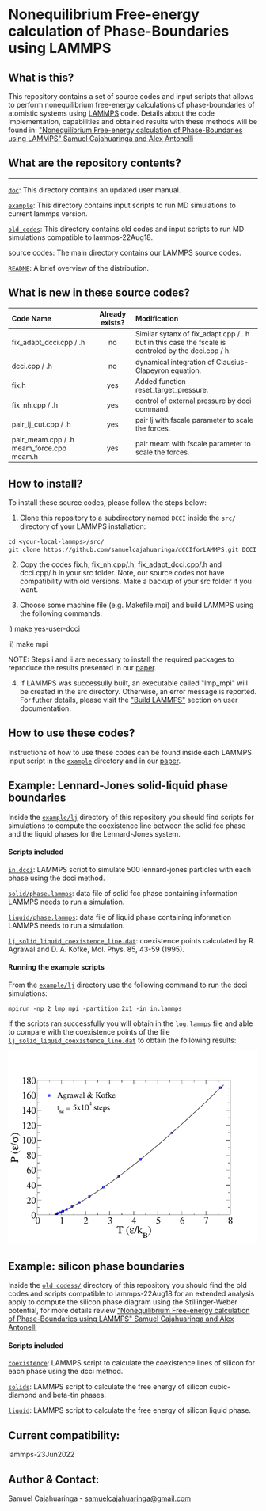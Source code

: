 # Nonequilibrium Free-energy calculation of Phase-Boundaries using LAMMPS

## What is this?
This repository contains a set of source codes and input scripts that allows to perform nonequilibrium free-energy calculations of phase-boundaries of atomistic systems using [LAMMPS](https://lammps.sandia.gov/) code. Details about the code implementation, capabilities and obtained results with these methods will be found in:
["Nonequilibrium Free-energy calculation of Phase-Boundaries using LAMMPS"
Samuel Cajahuaringa and Alex Antonelli](https://doi.org/10.1016/j.commatsci.2022.111275)

## What are the repository contents?
---------------
[`doc`](doc): This directory contains an updated user manual.

[`example`](example): This directory contains input scripts to run MD simulations to current lammps version.

[`old_codes`](old_codes): This directory contains old codes and input scripts to run MD simulations compatible to lammps-22Aug18.

source codes: The main directory contains our LAMMPS source codes.

[`README`](README.md): A brief overview of the distribution.

What is new in these source codes?
--------------
| Code Name                       | Already exists? |  Modification |
| :---                            |     :---:      |     :---      |
|fix_adapt_dcci.cpp / .h               | no            | Similar sytanx of fix_adapt.cpp / . h but in this case the fscale is controled by the dcci.cpp / h.
|dcci.cpp / .h                  | no            | dynamical integration of Clausius-Clapeyron equation.  |
|fix.h                  | yes           | Added function reset_target_pressure.  |
|fix_nh.cpp / .h  | yes           | control of external pressure by dcci command.  |
|pair_lj_cut.cpp / .h | yes           | pair lj with fscale parameter to scale the forces.  |
|pair_meam.cpp / .h meam_force.cpp meam.h | yes           | pair meam with fscale parameter to scale the forces.  |

How to install?
--------------
To install these source codes, please follow the steps below:

1) Clone this repository to a subdirectory named `DCCI` inside the `src/` directory of your LAMMPS installation:
```
cd <your-local-lammps>/src/
git clone https://github.com/samuelcajahuaringa/dCCIforLAMMPS.git DCCI
```

2) Copy the codes fix.h, fix_nh.cpp/.h, fix_adapt_dcci.cpp/.h and dcci.cpp/.h in your src folder. Note, our source codes not have compatibility with old versions. Make a backup of your src folder if you want.

3) Choose some machine file (e.g. Makefile.mpi) and build LAMMPS using the following commands:

  i) make yes-user-dcci

  ii) make mpi

NOTE: Steps i and ii are necessary to install the required packages to reproduce the results presented in our [paper](https://doi.org/10.1016/j.commatsci.2022.111275).

4) If LAMMPS was successully built, an executable called "lmp_mpi" will be created in the src directory. Otherwise, an error message is reported. For futher details, please visit the ["Build LAMMPS"](https://lammps.sandia.gov/doc/Build.html) section on user documentation.

How to use these codes?
--------------
Instructions of how to use these codes can be found inside each LAMMPS input script in the [`example`](example) directory and in our [paper](https://doi.org/10.1016/j.commatsci.2022.111275).

Example: Lennard-Jones solid-liquid phase boundaries
--------------
Inside the [`example/lj`](example/lj/) directory of this repository you should find scripts for simulations to compute the coexistence line between the solid fcc phase and the liquid phases for the Lennard-Jones system. 

#### Scripts included
[`in.dcci`](example/lj/in.dcci): LAMMPS script to simulate 500 lennard-jones particles with each phase using the dcci method. 

[`solid/phase.lammps`](examples/lj/solid/phase.lammps): data file of solid fcc phase containing information LAMMPS needs to run a simulation.

[`liquid/phase.lammps`](examples/lj/liquid/phase.lammps): data file of liquid phase containing information LAMMPS needs to run a simulation.

[`lj_solid_liquid_coexistence_line.dat`](example/lj/lj_solid_liquid_coexistence_line.dat): coexistence points calculated by  R. Agrawal and D. A. Kofke, Mol. Phys. 85, 43-59 (1995).

#### Running the example scripts
From the [`example/lj`](example/lj/) directory use the following command to run the dcci simulations: 
```
mpirun -np 2 lmp_mpi -partition 2x1 -in in.lammps
```
If the scripts ran successfully you will obtain in the `log.lammps` file and able to compare with the coexistence points of the file [`lj_solid_liquid_coexistence_line.dat`](example/lj_solid_liquid_coexistence_line.dat) to obtain the following results:

<p align="center">
  <img src="https://github.com/samuelcajahuaringa/dCCIforLAMMPS/blob/master/dcci_lj.png" width="600"/>
</p>

Example: silicon phase boundaries
--------------
Inside the [`old_codess/`](old_codes) directory of this repository you should find the old codes and scripts compatible to lammps-22Aug18 for an extended analysis apply to compute the silicon phase diagram using the Stillinger-Weber potential, for more details review ["Nonequilibrium Free-energy calculation of Phase-Boundaries using LAMMPS"
Samuel Cajahuaringa and Alex Antonelli](https://doi.org/10.1016/j.commatsci.2022.111275)

#### Scripts included
[`coexistence`](old_codes/si-sw/coexistence/): LAMMPS script to calculate the coexistence lines of silicon for each phase using the dcci method.

[`solids`](old_codes/si-sw/solids/): LAMMPS script to calculate the free energy of silicon cubic-diamond and beta-tin phases.

[`liquid`](old_codes/si-sw/liquid/): LAMMPS script to calculate the free energy of silicon liquid phase.

Current compatibility:
--------------
lammps-23Jun2022

Author & Contact:
--------------
Samuel Cajahuaringa - samuelcajahuaringa@gmail.com

